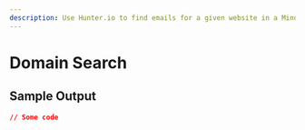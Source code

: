 ```yaml
---
description: Use Hunter.io to find emails for a given website in a MindStudio workflow
---
```


# Domain Search

## Sample Output

```json
// Some code
```
